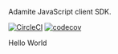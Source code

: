 Adamite JavaScript client SDK.

[![CircleCI](https://circleci.com/gh/adamitejs/sdk.svg?style=svg)](https://circleci.com/gh/adamitejs/sdk)
[![codecov](https://codecov.io/gh/adamitejs/sdk/branch/master/graph/badge.svg)](https://codecov.io/gh/adamitejs/sdk)

Hello World
